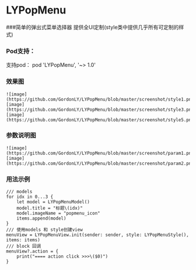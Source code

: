 # LYPopMenu

###简单的弹出式菜单选择器
提供全UI定制(style类中提供几乎所有可定制的样式)

### Pod支持：
支持pod：  pod 'LYPopMenu', '~> 1.0'

### 效果图
    ![image](https://github.com/GordonLY/LYPopMenu/blob/master/screenshot/style1.png)![image](https://github.com/GordonLY/LYPopMenu/blob/master/screenshot/style3.png)![image](https://github.com/GordonLY/LYPopMenu/blob/master/screenshot/style5.png)

### 参数说明图
    ![image](https://github.com/GordonLY/LYPopMenu/blob/master/screenshot/param1.png)![image](https://github.com/GordonLY/LYPopMenu/blob/master/screenshot/param2.png)

### 用法示例
    /// models
    for idx in 0...3 {
        let model = LYPopMenuModel()
        model.title = "标题\(idx)"
        model.imageName = "popmenu_icon"
        items.append(model)
    }
    /// 使用models 和 style创建view
    menuView = LYPopMenuView.init(sender: sender, style: LYPopMenuStyle(), items: items)
    /// block 回调
    menuView?.action = {
        print("==== action click >>>\($0)")
    }
